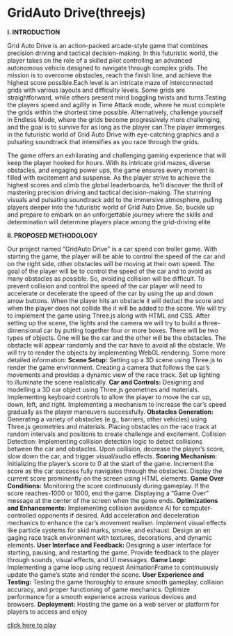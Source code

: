 # GridAuto Drive(threejs)
**I. INTRODUCTION**
 
Grid Auto Drive is an action-packed arcade-style game
 that combines precision driving and tactical decision-making.
 In this futuristic world, the player takes on the role of
 a skilled pilot controlling an advanced autonomous vehicle
 designed to navigate through complex grids. The mission
 is to overcome obstacles, reach the finish line, and achieve
 the highest score possible.Each level is an intricate maze of
 interconnected grids with various layouts and difficulty levels.
 Some grids are straightforward, while others present mind
boggling twists and turns.Testing the players speed and agility
 in Time Attack mode, where he must complete the grids within
 the shortest time possible. Alternatively, challenge yourself in
 Endless Mode, where the grids become progressively more
 challenging, and the goal is to survive for as long as the player
 can.The player immerges in the futuristic world of Grid Auto
 Drive with eye-catching graphics and a pulsating soundtrack
 that intensifies as you race through the grids.
 

The game offers an exhilarating and challenging gaming
 experience that will keep the player hooked for hours. With
 its intricate grid mazes, diverse obstacles, and engaging power
ups, the game ensures every moment is filled with excitement
 and suspense. As the player strive to achieve the highest scores
 and climb the global leaderboards, he’ll discover the thrill of
 mastering precision driving and tactical decision-making. The
 stunning visuals and pulsating soundtrack add to the immersive
 atmosphere, pulling players deeper into the futuristic world of
 Grid Auto Drive. So, buckle up and prepare to embark on an
 unforgettable journey where the skills and determination will
 determine players place among the grid-driving elite


**II. PROPOSED METHODOLOGY**


Our project named “GridAuto Drive” is a car speed con
troller game. With starting the game, the player will be able
 to control the speed of the car and on the right side, other
 obstacles will be moving at their own speed. The goal of the
 player will be to control the speed of the car and to avoid
 as many obstacles as possible. So, avoiding collision will be
 difficult. To prevent collision and control the speed of the car
 player will need to accelerate or decelerate the speed of the
 car by using the up and down arrow buttons. When the player
 hits an obstacle it will deduct the score and when the player
 does not collide the it will be added to the score. We will try
 to implement the game using Three.js along with HTML and
 CSS. After setting up the scene, the lights and the camera we
 will try to build a three-dimensional car by putting together
 four or more boxes. There will be two types of objects. One
 will be the car and the other will be the obstacles. The obstacle
 will appear randomly and the car have to avoid all the obstacle.
 We will try to render the objects by implementing WebGL
 rendering. Some more detailed information:
 **Scene Setup:** Setting up a 3D scene using Three.js to render
 the game environment. Creating a camera that follows the car’s
 movements and provides a dynamic view of the race track. Set
 up lighting to illuminate the scene realistically.
 **Car and Controls:** Designing and modelling a 3D car
 object using Three.js geometries and materials. Implementing
 keyboard controls to allow the player to move the car up,
 down, left, and right. Implementing a mechanism to increase
 the car’s speed gradually as the player maneuvers successfully.
 **Obstacles Generation:** Generating a variety of obstacles
 (e.g., barriers, other vehicles) using Three.js geometries and
 materials. Placing obstacles on the race track at random
 intervals and positions to create challenge and excitement.
 Collision Detection: Implementing collision detection logic
 to detect collisions between the car and obstacles. Upon
 collision, decrease the player’s score, slow down the car, and
 trigger visual/audio effects.
 **Scoring Mechanism:** Initializing the player’s score to 0 at
 the start of the game. Increment the score as the car success
fully navigates through the obstacles. Display the current score
 prominently on the screen using HTML elements.
**Game Over Conditions:** Monitoring the score continuously
 during gameplay. If the score reaches-1000 or 1000, end the
 game. Displaying a ”Game Over” message at the center of the
 screen when the game ends.
 **Optimizations and Enhancements:** Implementing collision
 avoidance AI for computer-controlled opponents if desired.
 Add acceleration and deceleration mechanics to enhance the
 car’s movement realism. Implement visual effects like particle
 systems for skid marks, smoke, and exhaust. Design an en
gaging race track environment with textures, decorations, and
 dynamic elements.
 **User Interface and Feedback:** Designing a user interface for
 starting, pausing, and restarting the game. Provide feedback to
 the player through sounds, visual effects, and UI messages.
 **Game Loop:** Implementing a game loop using request
 AnimationFrame to continuously update the game’s state and
 render the scene.
 **User Experience and Testing:** Testing the game thoroughly
 to ensure smooth gameplay, collision accuracy, and proper
 functioning of game mechanics. Optimize performance for a
 smooth experience across various devices and browsers.
 **Deployment:** Hosting the game on a web server or platform
 for players to access and enjoy

[click here to play](http://noiron.github.io/race-game-threejs/)
